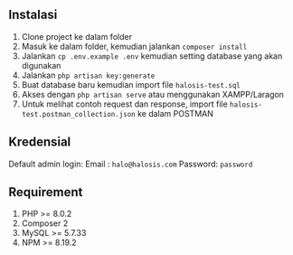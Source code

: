 ## Instalasi

1. Clone project ke dalam folder
2. Masuk ke dalam folder, kemudian jalankan `composer install`
3. Jalankan `cp .env.example .env` kemudian setting database yang akan digunakan
4. Jalankan `php artisan key:generate`
5. Buat database baru kemudian import file `halosis-test.sql`
6. Akses dengan `php artisan serve` atau menggunakan XAMPP/Laragon
7. Untuk melihat contoh request dan response, import file `halosis-test.postman_collection.json` ke dalam POSTMAN

## Kredensial
Default admin login:
Email : `halo@halosis.com`
Password: `password`

## Requirement
1. PHP >= 8.0.2
2. Composer 2
3. MySQL >= 5.7.33
4. NPM >= 8.19.2
